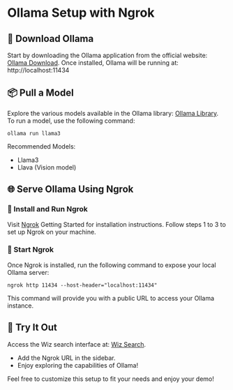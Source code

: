 # Ollama Setup with Ngrok

## 🚀 Download Ollama
Start by downloading the Ollama application from the official website: [Ollama Download](https://ollama.com/). Once installed, Ollama will be running at:
http://localhost:11434

## 📦 Pull a Model
Explore the various models available in the Ollama library: [Ollama Library](https://ollama.com/library?sort=popular). To run a model, use the following command:
```
ollama run llama3
```

Recommended Models:
- Llama3
- Llava (Vision model)

## 🌐 Serve Ollama Using Ngrok

### 🔧 Install and Run Ngrok
Visit [Ngrok](https://ngrok.com/docs/getting-started/) Getting Started for installation instructions.
Follow steps 1 to 3 to set up Ngrok on your machine.

### 📡 Start Ngrok
Once Ngrok is installed, run the following command to expose your local Ollama server:
```
ngrok http 11434 --host-header="localhost:11434"
```
This command will provide you with a public URL to access your Ollama instance.

## 🎉 Try It Out
Access the Wiz search interface at: [Wiz Search](https://wizsearch-ollama.streamlit.app/).
- Add the Ngrok URL in the sidebar.
- Enjoy exploring the capabilities of Ollama!

Feel free to customize this setup to fit your needs and enjoy your demo!
